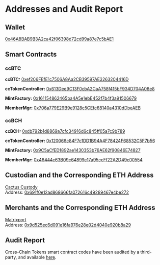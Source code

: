 # Addresses and Audit Report

## Wallet
[0x46A8BAB9B3A2ca42f06398d72cd99a87e7c5bAE1](https://etherscan.io/address/0x46A8BAB9B3A2ca42f06398d72cd99a87e7c5bAE1)

## Smart Contracts 
### ccBTC
**ccBTC:** [0xef206FEfE1c7506A8Aa2CB39597AE3263204416D](https://etherscan.io/address/0xef206fefe1c7506a8aa2cb39597ae3263204416d#code)

**ccTokenController:** [0x613Dee9C13F0cbA2CaA758f415bF934D704A08e8](https://etherscan.io/address/0x613dee9c13f0cba2caa758f415bf934d704a08e8#code)

**MintFactory:** [0x161154862465ba4A5e1ebE452f7b4f3a91506679](https://etherscan.io/address/0x161154862465ba4A5e1ebE452f7b4f3a91506679#code)

**MemberMgr:** [0x706a779E29B9e9128c5CEfc68140a4310dDbeAEB](https://etherscan.io/address/0x706a779e29b9e9128c5cefc68140a4310ddbeaeb#code)

### ccBCH
**ccBCH:** [0xdb792b1d8869a7cfc34916d6c845ff05a7c9b789](https://etherscan.io/address/0xdb792b1d8869a7cfc34916d6c845ff05a7c9b789#code)

**ccTokenController:** [0x120066c84F7c1DD1B94A4F78424F68532C5F7b56](https://etherscan.io/address/0x120066c84f7c1dd1b94a4f78424f68532c5f7b56#code)

**MintFactory:** [0x9C5aCfED1892ae1430353b76AE62f90846E74827](https://etherscan.io/address/0x9c5acfed1892ae1430353b76ae62f90846e74827#code)

**MemberMgr:** [0x46444c63B09c64899c17a95ccFf22A2D49e00554](https://etherscan.io/address/0x46444c63b09c64899c17a95ccff22a2d49e00554#code)

## Custodian and the Corresponding ETH Address
[Cactus Custody](https://www.mycactus.com)         
Address: [0x691f0e12ad868666fa072616c49289467e4be272](https://etherscan.io/address/0x691f0e12ad868666fa072616c49289467e4be272)

## Merchants and the Corresponding ETH Address
[Matrixport](https://www.matrixport.com)            
Address: [0x9d525ec6d091e16fa976e28e02d4040e920b8a29](https://etherscan.io/address/0x9d525ec6d091e16fa976e28e02d4040e920b8a29) 

## Audit Report
Cross-Chain Tokens smart contract codes have been audited by a third-party, and available [here](https://www.crosschain.network/PeckShield-Audit-Report-ccTokens-v1.0.pdf).
